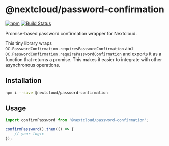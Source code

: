 # @nextcloud/password-confirmation

[![npm](https://img.shields.io/npm/v/@nextcloud/password-confirmation.svg)](https://www.npmjs.com/package/nextcloud-password-confirmation)
[![Build Status](https://travis-ci.org/nextcloud/nextcloud-password-confirmation.svg?branch=master)](https://travis-ci.org/nextcloud/nextcloud-password-confirmation)

Promise-based password confirmation wrapper for Nextcloud.

This tiny library wraps `OC.PasswordConfirmation.requiresPasswordConfirmation` and `OC.PasswordConfirmation.requirePasswordConfirmation` and exports it as a function that returns a promise. This makes it easier to integrate with other asynchronous operations.


## Installation
```sh
npm i --save @nextcloud/password-confirmation
```

## Usage
```js
import confirmPassword from '@nextcloud/password-confirmation';

confirmPassword().then(() => {
    // your logic
});
```
